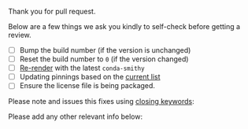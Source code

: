 Thank you for pull request.

Below are a few things we ask you kindly to self-check before getting a review.

* [ ] Bump the build number (if the version is unchanged)
* [ ] Reset the build number to `0` (if the version changed)
* [ ] [Re-render]( https://conda-forge.org/docs/conda_smithy.html#how-to-re-render ) with the latest `conda-smithy`
* [ ] Updating pinnings based on the [current list]( https://github.com/conda-forge/conda-forge.github.io/blob/master/scripts/pin_the_slow_way.py#L39 )
* [ ] Ensure the license file is being packaged.

Please note and issues this fixes using [closing keywords]( https://help.github.com/articles/closing-issues-using-keywords/ ):



Please add any other relevant info below:


